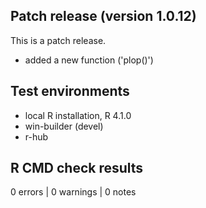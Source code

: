 ## Patch release (version 1.0.12)
This is a patch release.

- added a new function ('plop()')

## Test environments
* local R installation, R 4.1.0
* win-builder (devel)
* r-hub

## R CMD check results

0 errors | 0 warnings | 0 notes

